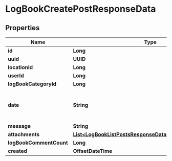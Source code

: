 

# LogBookCreatePostResponseData


## Properties

| Name | Type | Description | Notes |
|------------ | ------------- | ------------- | -------------|
|**id** | **Long** |  |  |
|**uuid** | **UUID** |  |  |
|**locationId** | **Long** |  |  |
|**userId** | **Long** |  |  |
|**logBookCategoryId** | **Long** |  |  |
|**date** | **String** | The posted date. Format YYYY-MM-DD |  |
|**message** | **String** |  |  |
|**attachments** | [**List&lt;LogBookListPostsResponseDataInnerAttachmentsInner&gt;**](LogBookListPostsResponseDataInnerAttachmentsInner.md) |  |  |
|**logBookCommentCount** | **Long** |  |  |
|**created** | **OffsetDateTime** |  |  |




